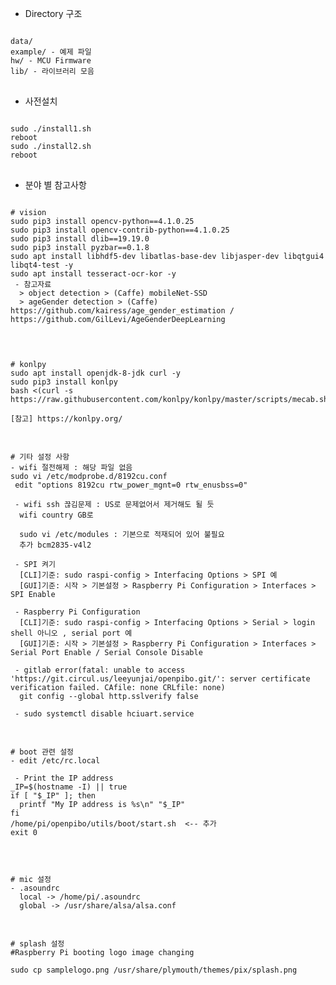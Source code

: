 * Directory 구조
<pre>
<code>
data/
example/ - 예제 파일
hw/ - MCU Firmware
lib/ - 라이브러리 모음
</code>
</pre>

* 사전설치
<pre>
<code>
sudo ./install1.sh
reboot
sudo ./install2.sh
reboot
</code>
</pre>

* 분야 별 참고사항
<pre>
<code>
# vision
sudo pip3 install opencv-python==4.1.0.25
sudo pip3 install opencv-contrib-python==4.1.0.25
sudo pip3 install dlib==19.19.0
sudo pip3 install pyzbar==0.1.8
sudo apt install libhdf5-dev libatlas-base-dev libjasper-dev libqtgui4 libqt4-test -y
sudo apt install tesseract-ocr-kor -y
 - 참고자료
  > object detection > (Caffe) mobileNet-SSD
  > ageGender detection > (Caffe) https://github.com/kairess/age_gender_estimation / https://github.com/GilLevi/AgeGenderDeepLearning

</code>
</pre>

<pre>
<code>
# konlpy
sudo apt install openjdk-8-jdk curl -y
sudo pip3 install konlpy
bash <(curl -s https://raw.githubusercontent.com/konlpy/konlpy/master/scripts/mecab.sh)

[참고] https://konlpy.org/
</code>
</pre>

<pre>
<code>
# 기타 설정 사항
- wifi 절전해제 : 해당 파일 없음
sudo vi /etc/modprobe.d/8192cu.conf
 edit "options 8192cu rtw_power_mgnt=0 rtw_enusbss=0"

 - wifi ssh 끊김문제 : US로 문제없어서 제거해도 될 듯
  wifi country GB로

  sudo vi /etc/modules : 기본으로 적재되어 있어 불필요
  추가 bcm2835-v4l2

 - SPI 켜기
  [CLI]기준: sudo raspi-config > Interfacing Options > SPI 예
  [GUI]기준: 시작 > 기본설정 > Raspberry Pi Configuration > Interfaces > SPI Enable 

 - Raspberry Pi Configuration
  [CLI]기준: sudo raspi-config > Interfacing Options > Serial > login shell 아니오 , serial port 예
  [GUI]기준: 시작 > 기본설정 > Raspberry Pi Configuration > Interfaces > Serial Port Enable / Serial Console Disable

 - gitlab error(fatal: unable to access 'https://git.circul.us/leeyunjai/openpibo.git/': server certificate verification failed. CAfile: none CRLfile: none)
  git config --global http.sslverify false

 - sudo systemctl disable hciuart.service
</code>
</pre>

<pre>
<code>
# boot 관련 설정
- edit /etc/rc.local

 - Print the IP address
_IP=$(hostname -I) || true
if [ "$_IP" ]; then
  printf "My IP address is %s\n" "$_IP"
fi
/home/pi/openpibo/utils/boot/start.sh  <-- 추가
exit 0

</code>
</pre>

<pre>
<code>
# mic 설정
- .asoundrc
  local -> /home/pi/.asoundrc
  global -> /usr/share/alsa/alsa.conf
</code>
</pre>

<pre>
<code>
# splash 설정
#Raspberry Pi booting logo image changing 

sudo cp samplelogo.png /usr/share/plymouth/themes/pix/splash.png  
</code>
</pre>
